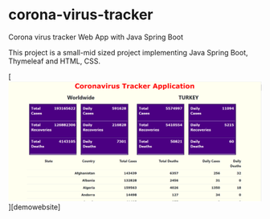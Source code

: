 # corona-virus-tracker
Corona virus tracker Web App with Java Spring Boot

This project is a small-mid sized project implementing Java Spring Boot, Thymeleaf and HTML, CSS.

[<img src="coronavirusTrackerApp.PNG"></img>][demowebsite]
